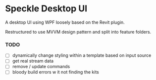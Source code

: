 # Speckle Desktop UI
A desktop UI using WPF loosely based on the Revit plugin.

Restructured to use MVVM design pattern and split into feature folders.

### TODO
- [ ] dynamically change styling within a template based on input source
- [ ] get real stream data
- [ ] remove / update commands
- [ ] bloody build errors w it not finding the kits